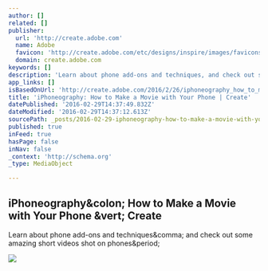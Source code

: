 ```yaml
---
author: []
related: []
publisher:
  url: 'http://create.adobe.com'
  name: Adobe
  favicon: 'http://create.adobe.com/etc/designs/inspire/images/favicons/favicon.ico'
  domain: create.adobe.com
keywords: []
description: 'Learn about phone add-ons and techniques, and check out some amazing short videos shot on phones.'
app_links: []
isBasedOnUrl: 'http://create.adobe.com/2016/2/26/iphoneography_how_to_make_a_movie_with_your_phone_.html?scid=social58762986&adbid=704047196199481344&adbpl=tw&adbpr=481598648'
title: 'iPhoneography: How to Make a Movie with Your Phone | Create'
datePublished: '2016-02-29T14:37:49.832Z'
dateModified: '2016-02-29T14:37:12.613Z'
sourcePath: _posts/2016-02-29-iphoneography-how-to-make-a-movie-with-your-phone-or-create.md
published: true
inFeed: true
hasPage: false
inNav: false
_context: 'http://schema.org'
_type: MediaObject

---
```

<article style=""><h1>iPhoneography&amp;colon; How to Make a Movie with Your Phone &amp;vert; Create</h1><p>Learn about phone add-ons and techniques&amp;comma; and check out some amazing short videos shot on phones&amp;period;</p><img src="http://create.adobe.com/content/microsites/inspire/2016/2/26/iphoneography_how_to_make_a_movie_with_your_phone_/jcr:content/previewImage.img.jpg/1456510715033.jpg" /></article>